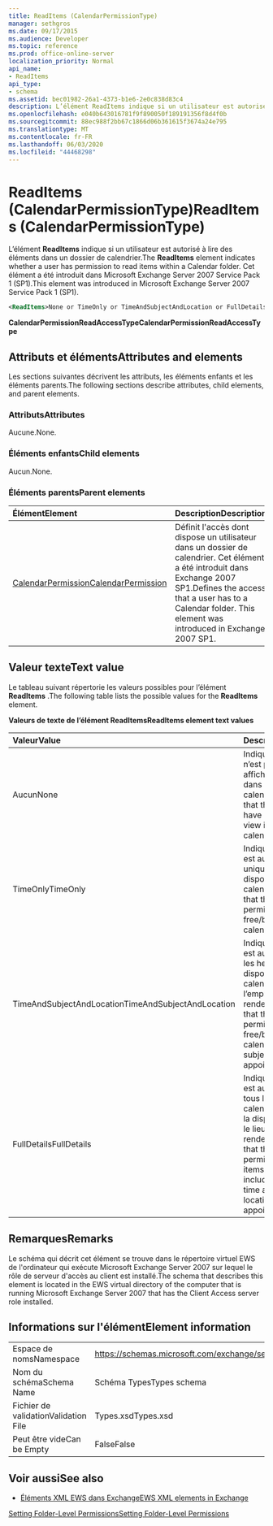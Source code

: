 ```yaml
---
title: ReadItems (CalendarPermissionType)
manager: sethgros
ms.date: 09/17/2015
ms.audience: Developer
ms.topic: reference
ms.prod: office-online-server
localization_priority: Normal
api_name:
- ReadItems
api_type:
- schema
ms.assetid: bec01982-26a1-4373-b1e6-2e0c838d83c4
description: L’élément ReadItems indique si un utilisateur est autorisé à lire des éléments dans un dossier de calendrier. Cet élément a été introduit dans Microsoft Exchange Server 2007 Service Pack 1 (SP1).
ms.openlocfilehash: e040b643016781f9f890050f189191356f8d4f0b
ms.sourcegitcommit: 88ec988f2bb67c1866d06b361615f3674a24e795
ms.translationtype: MT
ms.contentlocale: fr-FR
ms.lasthandoff: 06/03/2020
ms.locfileid: "44468298"
---
```

# <a name="readitems-calendarpermissiontype"></a><span data-ttu-id="2ecec-104">ReadItems (CalendarPermissionType)</span><span class="sxs-lookup"><span data-stu-id="2ecec-104">ReadItems (CalendarPermissionType)</span></span>

<span data-ttu-id="2ecec-105">L’élément **ReadItems** indique si un utilisateur est autorisé à lire des éléments dans un dossier de calendrier.</span><span class="sxs-lookup"><span data-stu-id="2ecec-105">The **ReadItems** element indicates whether a user has permission to read items within a Calendar folder.</span></span> <span data-ttu-id="2ecec-106">Cet élément a été introduit dans Microsoft Exchange Server 2007 Service Pack 1 (SP1).</span><span class="sxs-lookup"><span data-stu-id="2ecec-106">This element was introduced in Microsoft Exchange Server 2007 Service Pack 1 (SP1).</span></span> 
  
```xml
<ReadItems>None or TimeOnly or TimeAndSubjectAndLocation or FullDetails</ReadItems>
```

 <span data-ttu-id="2ecec-107">**CalendarPermissionReadAccessType**</span><span class="sxs-lookup"><span data-stu-id="2ecec-107">**CalendarPermissionReadAccessType**</span></span>
## <a name="attributes-and-elements"></a><span data-ttu-id="2ecec-108">Attributs et éléments</span><span class="sxs-lookup"><span data-stu-id="2ecec-108">Attributes and elements</span></span>

<span data-ttu-id="2ecec-109">Les sections suivantes décrivent les attributs, les éléments enfants et les éléments parents.</span><span class="sxs-lookup"><span data-stu-id="2ecec-109">The following sections describe attributes, child elements, and parent elements.</span></span>
  
### <a name="attributes"></a><span data-ttu-id="2ecec-110">Attributs</span><span class="sxs-lookup"><span data-stu-id="2ecec-110">Attributes</span></span>

<span data-ttu-id="2ecec-111">Aucune.</span><span class="sxs-lookup"><span data-stu-id="2ecec-111">None.</span></span>
  
### <a name="child-elements"></a><span data-ttu-id="2ecec-112">Éléments enfants</span><span class="sxs-lookup"><span data-stu-id="2ecec-112">Child elements</span></span>

<span data-ttu-id="2ecec-113">Aucun.</span><span class="sxs-lookup"><span data-stu-id="2ecec-113">None.</span></span>
  
### <a name="parent-elements"></a><span data-ttu-id="2ecec-114">Éléments parents</span><span class="sxs-lookup"><span data-stu-id="2ecec-114">Parent elements</span></span>

|<span data-ttu-id="2ecec-115">**Élément**</span><span class="sxs-lookup"><span data-stu-id="2ecec-115">**Element**</span></span>|<span data-ttu-id="2ecec-116">**Description**</span><span class="sxs-lookup"><span data-stu-id="2ecec-116">**Description**</span></span>|
|:-----|:-----|
|[<span data-ttu-id="2ecec-117">CalendarPermission</span><span class="sxs-lookup"><span data-stu-id="2ecec-117">CalendarPermission</span></span>](calendarpermission.md) <br/> |<span data-ttu-id="2ecec-p103">Définit l'accès dont dispose un utilisateur dans un dossier de calendrier. Cet élément a été introduit dans Exchange 2007 SP1.</span><span class="sxs-lookup"><span data-stu-id="2ecec-p103">Defines the access that a user has to a Calendar folder. This element was introduced in Exchange 2007 SP1.</span></span>  <br/> |
   
## <a name="text-value"></a><span data-ttu-id="2ecec-120">Valeur texte</span><span class="sxs-lookup"><span data-stu-id="2ecec-120">Text value</span></span>

<span data-ttu-id="2ecec-121">Le tableau suivant répertorie les valeurs possibles pour l’élément **ReadItems** .</span><span class="sxs-lookup"><span data-stu-id="2ecec-121">The following table lists the possible values for the **ReadItems** element.</span></span> 
  
<span data-ttu-id="2ecec-122">**Valeurs de texte de l’élément ReadItems**</span><span class="sxs-lookup"><span data-stu-id="2ecec-122">**ReadItems element text values**</span></span>

|<span data-ttu-id="2ecec-123">**Valeur**</span><span class="sxs-lookup"><span data-stu-id="2ecec-123">**Value**</span></span>|<span data-ttu-id="2ecec-124">**Description**</span><span class="sxs-lookup"><span data-stu-id="2ecec-124">**Description**</span></span>|
|:-----|:-----|
|<span data-ttu-id="2ecec-125">Aucun</span><span class="sxs-lookup"><span data-stu-id="2ecec-125">None</span></span>  <br/> |<span data-ttu-id="2ecec-126">Indique que l’utilisateur n’est pas autorisé à afficher des éléments dans le calendrier.</span><span class="sxs-lookup"><span data-stu-id="2ecec-126">Indicates that the user does not have permission to view items in the calendar.</span></span>  <br/> |
|<span data-ttu-id="2ecec-127">TimeOnly</span><span class="sxs-lookup"><span data-stu-id="2ecec-127">TimeOnly</span></span>  <br/> |<span data-ttu-id="2ecec-128">Indique que l’utilisateur est autorisé à afficher uniquement les disponibilités dans le calendrier.</span><span class="sxs-lookup"><span data-stu-id="2ecec-128">Indicates that the user has permission to view only free/busy time in the calendar.</span></span>  <br/> |
|<span data-ttu-id="2ecec-129">TimeAndSubjectAndLocation</span><span class="sxs-lookup"><span data-stu-id="2ecec-129">TimeAndSubjectAndLocation</span></span>  <br/> |<span data-ttu-id="2ecec-130">Indique que l’utilisateur est autorisé à afficher les heures de disponibilité dans le calendrier et l’objet et l’emplacement des rendez-vous.</span><span class="sxs-lookup"><span data-stu-id="2ecec-130">Indicates that the user has permission to view free/busy time in the calendar and the subject and location of appointments.</span></span>  <br/> |
|<span data-ttu-id="2ecec-131">FullDetails</span><span class="sxs-lookup"><span data-stu-id="2ecec-131">FullDetails</span></span>  <br/> |<span data-ttu-id="2ecec-132">Indique que l’utilisateur est autorisé à afficher tous les éléments du calendrier, notamment la disponibilité et l’objet, le lieu et les détails des rendez-vous.</span><span class="sxs-lookup"><span data-stu-id="2ecec-132">Indicates that the user has permission to view all items in the calendar, including free/busy time and subject, location, and details of appointments.</span></span>  <br/> |
   
## <a name="remarks"></a><span data-ttu-id="2ecec-133">Remarques</span><span class="sxs-lookup"><span data-stu-id="2ecec-133">Remarks</span></span>

<span data-ttu-id="2ecec-134">Le schéma qui décrit cet élément se trouve dans le répertoire virtuel EWS de l'ordinateur qui exécute Microsoft Exchange Server 2007 sur lequel le rôle de serveur d'accès au client est installé.</span><span class="sxs-lookup"><span data-stu-id="2ecec-134">The schema that describes this element is located in the EWS virtual directory of the computer that is running Microsoft Exchange Server 2007 that has the Client Access server role installed.</span></span>
  
## <a name="element-information"></a><span data-ttu-id="2ecec-135">Informations sur l'élément</span><span class="sxs-lookup"><span data-stu-id="2ecec-135">Element information</span></span>

|||
|:-----|:-----|
|<span data-ttu-id="2ecec-136">Espace de noms</span><span class="sxs-lookup"><span data-stu-id="2ecec-136">Namespace</span></span>  <br/> |https://schemas.microsoft.com/exchange/services/2006/types  <br/> |
|<span data-ttu-id="2ecec-137">Nom du schéma</span><span class="sxs-lookup"><span data-stu-id="2ecec-137">Schema Name</span></span>  <br/> |<span data-ttu-id="2ecec-138">Schéma Types</span><span class="sxs-lookup"><span data-stu-id="2ecec-138">Types schema</span></span>  <br/> |
|<span data-ttu-id="2ecec-139">Fichier de validation</span><span class="sxs-lookup"><span data-stu-id="2ecec-139">Validation File</span></span>  <br/> |<span data-ttu-id="2ecec-140">Types.xsd</span><span class="sxs-lookup"><span data-stu-id="2ecec-140">Types.xsd</span></span>  <br/> |
|<span data-ttu-id="2ecec-141">Peut être vide</span><span class="sxs-lookup"><span data-stu-id="2ecec-141">Can be Empty</span></span>  <br/> |<span data-ttu-id="2ecec-142">False</span><span class="sxs-lookup"><span data-stu-id="2ecec-142">False</span></span>  <br/> |
   
## <a name="see-also"></a><span data-ttu-id="2ecec-143">Voir aussi</span><span class="sxs-lookup"><span data-stu-id="2ecec-143">See also</span></span>



- [<span data-ttu-id="2ecec-144">Éléments XML EWS dans Exchange</span><span class="sxs-lookup"><span data-stu-id="2ecec-144">EWS XML elements in Exchange</span></span>](ews-xml-elements-in-exchange.md)


[<span data-ttu-id="2ecec-145">Setting Folder-Level Permissions</span><span class="sxs-lookup"><span data-stu-id="2ecec-145">Setting Folder-Level Permissions</span></span>](https://msdn.microsoft.com/library/c7530e86-5112-401c-b10a-9c054ae59f07%28Office.15%29.aspx)

